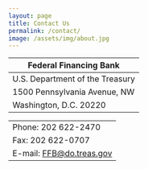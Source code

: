 ```yaml
---
layout: page
title: Contact Us
permalink: /contact/
image: /assets/img/about.jpg
---
```




|**Federal Financing Bank**|
|-----------|
| U.S. Department of the Treasury   |
| 1500 Pennsylvania Avenue, NW  |
| Washington, D.C. 20220     |

||
|-----------|
| Phone: 202 622-2470   |
| Fax: 202 622-0707  |
| E-mail: FFB@do.treas.gov     |

